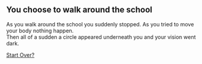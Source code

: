 ## You choose to walk around the school

As you walk around the school you suddenly stopped. As you tried to move your body nothing happen.  
Then all of a sudden a circle appeared underneath you and your vision went dark.

[Start Over?](../../../../beginning.md)